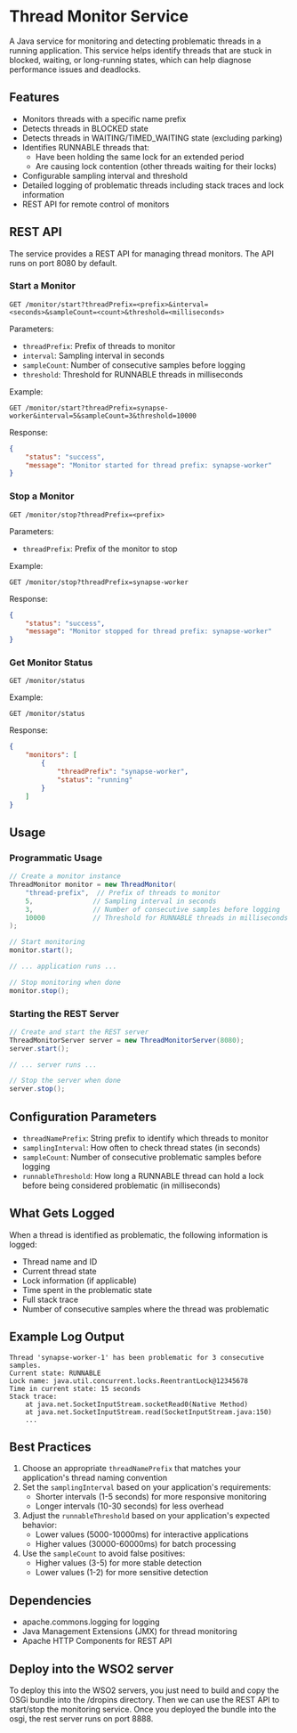 # Thread Monitor Service

A Java service for monitoring and detecting problematic threads in a running application. This service helps identify threads that are stuck in blocked, waiting, or long-running states, which can help diagnose performance issues and deadlocks.

## Features

- Monitors threads with a specific name prefix
- Detects threads in BLOCKED state
- Detects threads in WAITING/TIMED_WAITING state (excluding parking)
- Identifies RUNNABLE threads that:
  - Have been holding the same lock for an extended period
  - Are causing lock contention (other threads waiting for their locks)
- Configurable sampling interval and threshold
- Detailed logging of problematic threads including stack traces and lock information
- REST API for remote control of monitors

## REST API

The service provides a REST API for managing thread monitors. The API runs on port 8080 by default.

### Start a Monitor

```
GET /monitor/start?threadPrefix=<prefix>&interval=<seconds>&sampleCount=<count>&threshold=<milliseconds>
```

Parameters:
- `threadPrefix`: Prefix of threads to monitor
- `interval`: Sampling interval in seconds
- `sampleCount`: Number of consecutive samples before logging
- `threshold`: Threshold for RUNNABLE threads in milliseconds

Example:
```
GET /monitor/start?threadPrefix=synapse-worker&interval=5&sampleCount=3&threshold=10000
```

Response:
```json
{
    "status": "success",
    "message": "Monitor started for thread prefix: synapse-worker"
}
```

### Stop a Monitor

```
GET /monitor/stop?threadPrefix=<prefix>
```

Parameters:
- `threadPrefix`: Prefix of the monitor to stop

Example:
```
GET /monitor/stop?threadPrefix=synapse-worker
```

Response:
```json
{
    "status": "success",
    "message": "Monitor stopped for thread prefix: synapse-worker"
}
```

### Get Monitor Status

```
GET /monitor/status
```

Example:
```
GET /monitor/status
```

Response:
```json
{
    "monitors": [
        {
            "threadPrefix": "synapse-worker",
            "status": "running"
        }
    ]
}
```

## Usage

### Programmatic Usage

```java
// Create a monitor instance
ThreadMonitor monitor = new ThreadMonitor(
    "thread-prefix",  // Prefix of threads to monitor
    5,               // Sampling interval in seconds
    3,               // Number of consecutive samples before logging
    10000            // Threshold for RUNNABLE threads in milliseconds
);

// Start monitoring
monitor.start();

// ... application runs ...

// Stop monitoring when done
monitor.stop();
```

### Starting the REST Server

```java
// Create and start the REST server
ThreadMonitorServer server = new ThreadMonitorServer(8080);
server.start();

// ... server runs ...

// Stop the server when done
server.stop();
```

## Configuration Parameters

- `threadNamePrefix`: String prefix to identify which threads to monitor
- `samplingInterval`: How often to check thread states (in seconds)
- `sampleCount`: Number of consecutive problematic samples before logging
- `runnableThreshold`: How long a RUNNABLE thread can hold a lock before being considered problematic (in milliseconds)

## What Gets Logged

When a thread is identified as problematic, the following information is logged:
- Thread name and ID
- Current thread state
- Lock information (if applicable)
- Time spent in the problematic state
- Full stack trace
- Number of consecutive samples where the thread was problematic

## Example Log Output

```
Thread 'synapse-worker-1' has been problematic for 3 consecutive samples.
Current state: RUNNABLE
Lock name: java.util.concurrent.locks.ReentrantLock@12345678
Time in current state: 15 seconds
Stack trace:
    at java.net.SocketInputStream.socketRead0(Native Method)
    at java.net.SocketInputStream.read(SocketInputStream.java:150)
    ...
```

## Best Practices

1. Choose an appropriate `threadNamePrefix` that matches your application's thread naming convention
2. Set the `samplingInterval` based on your application's requirements:
   - Shorter intervals (1-5 seconds) for more responsive monitoring
   - Longer intervals (10-30 seconds) for less overhead
3. Adjust the `runnableThreshold` based on your application's expected behavior:
   - Lower values (5000-10000ms) for interactive applications
   - Higher values (30000-60000ms) for batch processing
4. Use the `sampleCount` to avoid false positives:
   - Higher values (3-5) for more stable detection
   - Lower values (1-2) for more sensitive detection

## Dependencies

- apache.commons.logging for logging
- Java Management Extensions (JMX) for thread monitoring
- Apache HTTP Components for REST API

## Deploy into the WSO2 server

To deploy this into the WSO2 servers, you just need to build and copy the OSGi bundle into the /dropins directory. Then we can use the REST API to start/stop the monitoring service. Once you deployed the bundle into the osgi, the rest server runs on port 8888. 
